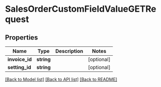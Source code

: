 # SalesOrderCustomFieldValueGETRequest

## Properties
Name | Type | Description | Notes
------------ | ------------- | ------------- | -------------
**invoice_id** | **string** |  | [optional] 
**setting_id** | **string** |  | [optional] 

[[Back to Model list]](../README.md#documentation-for-models) [[Back to API list]](../README.md#documentation-for-api-endpoints) [[Back to README]](../README.md)


